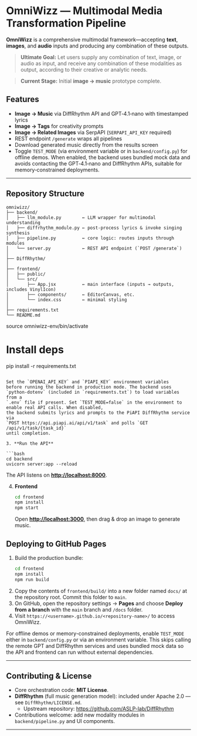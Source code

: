 # OmniWizz — Multimodal Media Transformation Pipeline

**OmniWizz** is a comprehensive multimodal framework—accepting **text**, **images**, and **audio** inputs and producing any combination of these outputs.

> **Ultimate Goal:** Let users supply any combination of text, image, or audio as input, and receive any combination of these modalities as output, according to their creative or analytic needs.

> **Current Stage:** Initial **image → music** prototype complete.


## Features
- **Image → Music** via DiffRhythm API and GPT‑4.1‑nano with timestamped lyrics
- **Image → Tags** for creativity prompts
- **Image → Related Images** via SerpAPI (`SERPAPI_API_KEY` required)
- REST endpoint `/generate` wraps all pipelines
- Download generated music directly from the results screen
- Toggle `TEST_MODE` (via environment variable or in `backend/config.py`) for offline demos.
  When enabled, the backend uses bundled mock data and avoids contacting the
  GPT‑4.1‑nano and DiffRhythm APIs, suitable for memory‑constrained deployments.

---

## Repository Structure

```
omniwizz/
├── backend/                 
│   ├── llm_module.py        ← LLM wrapper for multimodal understanding
│   ├── diffrhythm_module.py ← post-process lyrics & invoke singing synthesis
│   ├── pipeline.py          ← core logic: routes inputs through modules
│   └── server.py            ← REST API endpoint (`POST /generate`)
│
├── DiffRhythm/              
│
├── frontend/                
│   ├── public/
│   └── src/
│       ├── App.jsx          ← main interface (inputs → outputs, includes VinylIcon)
│       ├── components/      ← EditorCanvas, etc.
│       └── index.css        ← minimal styling
│
├── requirements.txt         
└── README.md                
```

   source omniwizz-env/bin/activate

   # Install deps
   pip install -r requirements.txt
   ```

  Set the `OPENAI_API_KEY` and `PIAPI_KEY` environment variables
  before running the backend in production mode. The backend uses
  `python-dotenv` (included in `requirements.txt`) to load variables from a
  `.env` file if present. Set `TEST_MODE=false` in the environment to enable real API calls. When disabled,
   the backend submits lyrics and prompts to the PiAPI DiffRhythm service via
   `POST https://api.piapi.ai/api/v1/task` and polls `GET /api/v1/task/{task_id}`
   until completion.

3. **Run the API**

   ```bash
   cd backend
   uvicorn server:app --reload
   ```

   The API listens on **[http://localhost:8000](http://localhost:8000)**.

4. **Frontend**

   ```bash
   cd frontend
   npm install
   npm start
   ```


   Open **[http://localhost:3000](http://localhost:3000)**, then drag & drop an image to generate music.

## Deploying to GitHub Pages

1. Build the production bundle:
   ```bash
   cd frontend
   npm install
   npm run build
   ```
2. Copy the contents of `frontend/build/` into a new folder named `docs/` at the repository root. Commit this folder to `main`.
3. On GitHub, open the repository settings → **Pages** and choose **Deploy from a branch** with the `main` branch and `/docs` folder.
4. Visit `https://<username>.github.io/<repository-name>/` to access OmniWizz.


For offline demos or memory-constrained deployments, enable `TEST_MODE` either
in `backend/config.py` or via an environment variable. This skips calling the
remote GPT and DiffRhythm services and uses bundled mock data so the API and
frontend can run without external
dependencies.

---

## Contributing & License

- Core orchestration code: **MIT License**.  
- **DiffRhythm** (full music generation model): included under Apache 2.0 — see `DiffRhythm/LICENSE.md`.  
  - Upstream repository: https://github.com/ASLP-lab/DiffRhythm  
- Contributions welcome: add new modality modules in `backend/pipeline.py` and UI components.

---
